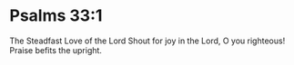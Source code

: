 # Psalms 33:1

The Steadfast Love of the Lord Shout for joy in the Lord, O you righteous! Praise befits the upright.
